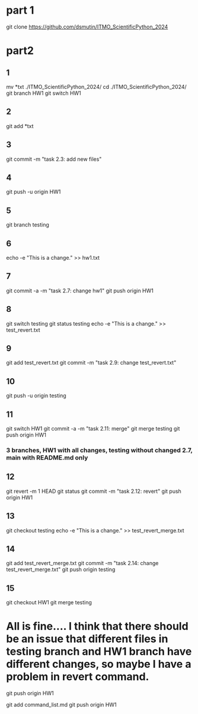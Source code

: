 # part 1
git clone https://github.com/dsmutin/ITMO_ScientificPython_2024

# part2

## 1
mv *txt ./ITMO_ScientificPython_2024/
cd ./ITMO_ScientificPython_2024/
git branch HW1
git switch HW1

## 2
git add *txt

## 3
git commit -m "task 2.3: add new files"

## 4
git push -u origin HW1

## 5
git branch testing

## 6
echo -e "This is a change." >> hw1.txt

## 7
git commit -a -m "task 2.7: change hw1"
git push origin HW1

## 8
git switch testing
git status testing
echo -e "This is a change." >> test_revert.txt

## 9
git add test_revert.txt
git commit -m "task 2.9: change test_revert.txt"

## 10
git push -u origin testing

## 11
git switch HW1
git commit -a -m "task 2.11: merge"
git merge testing
git push origin HW1
### 3 branches, HW1 with all changes, testing without changed 2.7, main with README.md only

## 12
git revert -m 1 HEAD
git status
git commit -m "task 2.12: revert"
git push origin HW1

## 13
git checkout testing
echo -e "This is a change." >> test_revert_merge.txt

## 14
git add test_revert_merge.txt
git commit -m "task 2.14: change test_revert_merge.txt"
git push origin testing

## 15
git checkout HW1
git merge testing
# All is fine.... I think that there should be an issue that different files in testing branch and HW1 branch have different changes, so maybe I have a problem in revert command.
git push origin HW1

git add command_list.md
git push origin HW1
